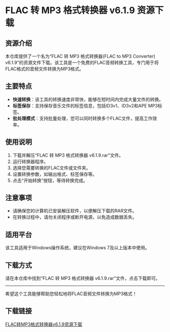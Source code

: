# FLAC 转 MP3 格式转换器 v6.1.9 资源下载

## 资源介绍

本仓库提供了一个名为“FLAC 转 MP3 格式转换器(FLAC to MP3 Converter) v6.1.9”的资源文件下载。该工具是一个免费的FLAC音频转换工具，专门用于将FLAC格式的音频文件转换为MP3格式。

## 主要特点

- **快速转换**：该工具的转换速度非常快，能够在短时间内完成大量文件的转换。
- **标签保存**：支持保存音乐文件的标签信息，包括ID3v1、ID3v2和APE MP3标签。
- **批处理模式**：支持批量处理，您可以同时转换多个FLAC文件，提高工作效率。

## 使用说明

1. 下载并解压“FLAC 转 MP3 格式转换器 v6.1.9.rar”文件。
2. 运行转换器程序。
3. 选择您需要转换的FLAC文件或文件夹。
4. 设置转换参数，如输出格式、标签保存等。
5. 点击“开始转换”按钮，等待转换完成。

## 注意事项

- 请确保您的计算机已安装解压软件，以便解压下载的RAR文件。
- 在转换过程中，请勿关闭程序或断开电源，以免造成数据丢失。

## 适用平台

该工具适用于Windows操作系统，建议在Windows 7及以上版本中使用。

## 下载方式

请在本仓库中找到“FLAC 转 MP3 格式转换器 v6.1.9.rar”文件，点击下载即可。

---

希望这个工具能够帮助您轻松地将FLAC音频文件转换为MP3格式！

## 下载链接

[FLAC转MP3格式转换器v6.1.9资源下载](https://pan.quark.cn/s/416dec172b67)